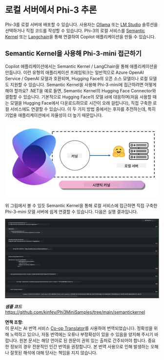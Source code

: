<!--
CO_OP_TRANSLATOR_METADATA:
{
  "original_hash": "bcf5dd7031db0031abdb9dd0c05ba118",
  "translation_date": "2025-05-08T05:56:56+00:00",
  "source_file": "md/01.Introduction/03/Local_Server_Inference.md",
  "language_code": "ko"
}
-->
# **로컬 서버에서 Phi-3 추론**

Phi-3를 로컬 서버에 배포할 수 있습니다. 사용자는 [Ollama](https://ollama.com) 또는 [LM Studio](https://llamaedge.com) 솔루션을 선택하거나 직접 코드를 작성할 수 있습니다. Phi-3의 로컬 서비스를 [Semantic Kernel](https://github.com/microsoft/semantic-kernel?WT.mc_id=aiml-138114-kinfeylo) 또는 [Langchain](https://www.langchain.com/)을 통해 연결하여 Copilot 애플리케이션을 만들 수 있습니다.


## **Semantic Kernel을 사용해 Phi-3-mini 접근하기**

Copilot 애플리케이션에서는 Semantic Kernel / LangChain을 통해 애플리케이션을 만듭니다. 이런 유형의 애플리케이션 프레임워크는 일반적으로 Azure OpenAI Service / OpenAI 모델과 호환되며, Hugging Face의 오픈 소스 모델이나 로컬 모델도 지원할 수 있습니다. Semantic Kernel을 사용해 Phi-3-mini에 접근하려면 어떻게 해야 할까요? .NET을 예로 들면, Semantic Kernel의 Hugging Face Connector와 결합할 수 있습니다. 기본적으로 Hugging Face의 모델 id에 대응하며(처음 사용할 때는 모델을 Hugging Face에서 다운로드하므로 시간이 오래 걸립니다), 직접 구축한 로컬 서비스에도 연결할 수 있습니다. 이 두 가지 방법 중에서는 후자를 추천하는데, 특히 기업용 애플리케이션에서 자율성이 더 높기 때문입니다.

![sk](../../../../../translated_images/sk.d03785c25edc6d445a2e9ae037979e544e0b0c482f43c7617b0324e717b9af62.ko.png)


위 그림에서 볼 수 있듯 Semantic Kernel을 통해 로컬 서비스에 접근하면 직접 구축한 Phi-3-mini 모델 서버에 쉽게 연결할 수 있습니다. 다음은 실행 결과입니다.


![skrun](../../../../../translated_images/skrun.5aafc1e7197dca2020eefcaeaaee184d29bb0cf1c37b00fd9c79acc23a6dc8d2.ko.png)

***샘플 코드*** https://github.com/kinfey/Phi3MiniSamples/tree/main/semantickernel

**면책 조항**:  
이 문서는 AI 번역 서비스 [Co-op Translator](https://github.com/Azure/co-op-translator)를 사용하여 번역되었습니다. 정확성을 위해 노력하고 있으나, 자동 번역에는 오류나 부정확성이 있을 수 있음을 양지해 주시기 바랍니다. 원본 문서는 해당 언어로 된 원문이 권위 있는 출처로 간주되어야 합니다. 중요한 정보의 경우 전문적인 인간 번역을 권장합니다. 본 번역 사용으로 인해 발생하는 오해나 잘못된 해석에 대해 당사는 책임을 지지 않습니다.